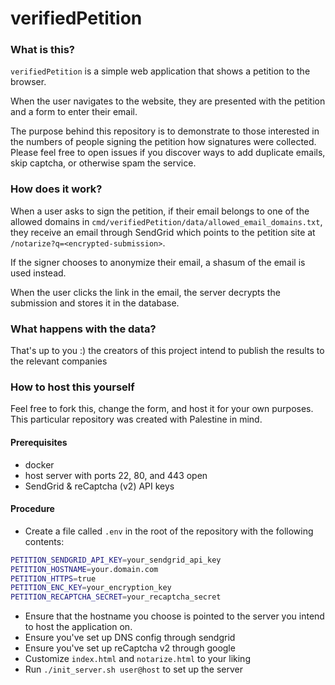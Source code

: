 # verifiedPetition

### What is this?
`verifiedPetition` is a simple web application that shows a petition to the browser.

When the user navigates to the website, they are presented with the petition and a form to enter their email.

The purpose behind this repository is to demonstrate to those interested in the numbers of people
signing the petition how signatures were collected. Please feel free to open issues if
you discover ways to add duplicate emails, skip captcha, or otherwise spam the service.

### How does it work?
When a user asks to sign the petition, if their email belongs to one of the allowed domains in 
`cmd/verifiedPetition/data/allowed_email_domains.txt`, they receive an email through SendGrid which points to the
petition site at `/notarize?q=<encrypted-submission>`.

If the signer chooses to anonymize their email, a shasum of the email is used instead.

When the user clicks the link in the email, the server decrypts the submission and stores it in the database.

### What happens with the data?
That's up to you :) the creators of this project intend to publish the results to the relevant companies

### How to host this yourself

Feel free to fork this, change the form, and host it for your own purposes.
This particular repository was created with Palestine in mind.

#### Prerequisites

* docker
* host server with ports 22, 80, and 443 open
* SendGrid & reCaptcha (v2) API keys 

#### Procedure

* Create a file called `.env` in the root of the repository with the following contents:
```bash
PETITION_SENDGRID_API_KEY=your_sendgrid_api_key
PETITION_HOSTNAME=your.domain.com
PETITION_HTTPS=true
PETITION_ENC_KEY=your_encryption_key
PETITION_RECAPTCHA_SECRET=your_recaptcha_secret
```

* Ensure that the hostname you choose is pointed to the server you intend to host the application on.
* Ensure you've set up DNS config through sendgrid
* Ensure you've set up reCaptcha v2 through google
* Customize `index.html` and `notarize.html` to your liking
* Run `./init_server.sh user@host` to set up the server